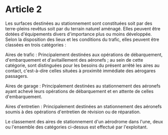 # Article 2

Les surfaces destinées au stationnement sont constituées soit par des terre-pleins revêtus soit par du terrain naturel aménagé. Elles peuvent être dotées d'équipements divers d'importance plus ou moins développée. Selon la disposition des lieux et les conditions du trafic, elles peuvent être classées en trois catégories :

Aires de trafic : Principalement destinées aux opérations de débarquement, d'embarquement et d'avitaillement des aéronefs ; au sein de cette catégorie, sont distinguées pour les besoins du présent arrêté les aires au contact, c'est-à-dire celles situées à proximité immédiate des aérogares passagers.

Aires de garage : Principalement destinées au stationnement des aéronefs ayant achevé leurs opérations de débarquement et en attente de celles d'embarquement.

Aires d'entretien : Principalement destinées an stationnement des aéronefs soumis à des opérations d'entretien de révision ou de réparation.

Le classement des aires de stationnement d'un aérodrome dans l'une, deux ou l'ensemble des catégories ci-dessus est effectué par l'exploitant.

